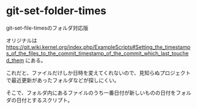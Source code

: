 # git-set-folder-times
git-set-file-timesのフォルダ対応版

オリジナルは https://git.wiki.kernel.org/index.php/ExampleScripts#Setting_the_timestamps_of_the_files_to_the_commit_timestamp_of_the_commit_which_last_touched_them にある。

これだと、ファイルだけしか日時を変えてくれないので、見知らぬプロジェクトで最近更新があったフォルダなどが探しにくい。

そこで、フォルダ内にあるファイルのうち一番日付が新しいものの日付をフォルダの日付とするスクリプト。
